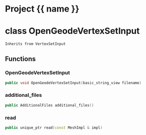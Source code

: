 <script setup>
import {useRoute} from 'vitepress'
const {path} = useRoute()
const tokens = path.split('/')
const words = tokens[2].split('-');
for (let i = 0; i < words.length; i++) {
    words[i] = words[i].charAt(0).toUpperCase() + words[i].slice(1);
    words[i] = words[i].replace('geode', 'Geode')
}
const name = words.join('-');
</script>
# Project {{ name }}

# class OpenGeodeVertexSetInput


```cpp
Inherits from VertexSetInput
```



## Functions

### OpenGeodeVertexSetInput

```cpp
public void OpenGeodeVertexSetInput(basic_string_view filename)
```


### additional_files

```cpp
public AdditionalFiles additional_files()
```


### read

```cpp
public unique_ptr read(const MeshImpl & impl)
```




